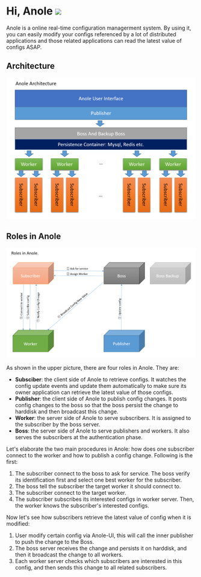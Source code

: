 # Hi, Anole ![](https://img.shields.io/badge/progress-testing-orange.svg)
Anole is a online real-time configuration managerment system. By using it, you can easily modify your configs referenced by a lot of distributed applications and those related applications can read the latest value of configs ASAP.

## Architecture
![](https://github.com/tbwork/anole/blob/master/architecture.png?raw=true)

## Roles in Anole
![](https://github.com/tbwork/anole/blob/master/roles.png?raw=true)

As shown in the upper picture, there are four roles in Anole. They are:
* **Subsciber**: the client side of Anole to retrieve configs. It watches the config update events and update them automatically to make sure its owner application can retrieve the latest value of those configs.
* **Publisher**: the client side of Anole to publish config changes. It posts config changes to the boss so that the boss persist the change to harddisk and then broadcast this change.
* **Worker**: the server side of Anole to serve subscribers. It is assigned to the subscriber by the boss server.
* **Boss**: the server side of Anole to serve publishers and workers. It also serves the subscribers at the authentication phase.

Let's elaborate the two main procedures in Anole: how does one subscriber connect to the worker and how to publish a config change. Following is the first:
1. The subscriber connect to the boss to ask for service. The boss verify its identification first and select one best worker for the subscriber.
2. The boss tell the subscriber the target worker it should connect to.
3. The subscriber connect to the target worker.
4. The subscriber subscribes its interested configs in worker server. Then, the worker knows the subscriber's interested configs.

Now let's see how subscribers retrieve the latest value of config when it is modified:
1. User modify certain config via Anole-UI, this will call the inner publisher to push the change to the Boss. 
2. The boss server receives the change and persists it on harddisk, and then it broadcast the change to all workers.
3. Each worker server checks which subscribers are interested in this config, and then sends this change to all related subscribers.






